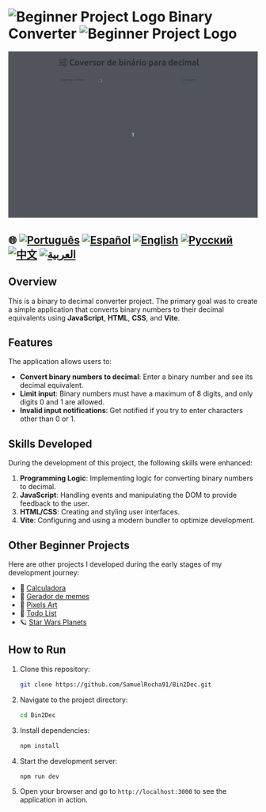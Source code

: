 # ![Beginner Project Logo](https://img.icons8.com/emoji/48/000000/star-emoji.png) Binary Converter ![Beginner Project Logo](https://img.icons8.com/emoji/48/000000/star-emoji.png)

![Demo](./gifs/conversor.gif)

## 🌐 [![Português](https://img.shields.io/badge/Português-green)](https://github.com/SamuelRocha91/Bin2Dec/blob/main/README.md) [![Español](https://img.shields.io/badge/Español-yellow)](https://github.com/SamuelRocha91/Bin2Dec/blob/main/README_es.md) [![English](https://img.shields.io/badge/English-blue)](https://github.com/SamuelRocha91/Bin2Dec/blob/main/README_en.md) [![Русский](https://img.shields.io/badge/Русский-lightgrey)](https://github.com/SamuelRocha91/Bin2Dec/blob/main/README_ru.md) [![中文](https://img.shields.io/badge/中文-red)](https://github.com/SamuelRocha91/Bin2Dec/blob/main/README_ch.md) [![العربية](https://img.shields.io/badge/العربية-orange)](https://github.com/SamuelRocha91/Bin2Dec/blob/main/README_ar.md)


## Overview

This is a binary to decimal converter project. The primary goal was to create a simple application that converts binary numbers to their decimal equivalents using **JavaScript**, **HTML**, **CSS**, and **Vite**.

## Features

The application allows users to:

- **Convert binary numbers to decimal**: Enter a binary number and see its decimal equivalent.
- **Limit input**: Binary numbers must have a maximum of 8 digits, and only digits 0 and 1 are allowed.
- **Invalid input notifications**: Get notified if you try to enter characters other than 0 or 1.

## Skills Developed

During the development of this project, the following skills were enhanced:

1. **Programming Logic**: Implementing logic for converting binary numbers to decimal.
2. **JavaScript**: Handling events and manipulating the DOM to provide feedback to the user.
3. **HTML/CSS**: Creating and styling user interfaces.
4. **Vite**: Configuring and using a modern bundler to optimize development.

## Other Beginner Projects

Here are other projects I developed during the early stages of my development journey:

- 🧮 [Calculadora](https://github.com/SamuelRocha91/calculator/blob/main/README_en.md)
- 🦖 [Gerador de memes](https://github.com/SamuelRocha91/memeGenerator/blob/main/README_en.md)
- 🎨 [Pixels Art](https://github.com/SamuelRocha91/PixelsArt/blob/main/README_en.md)
- 📝 [Todo List](https://github.com/SamuelRocha91/TodoList/blob/main/README_en.md)
- 🪐 [Star Wars Planets](https://github.com/SamuelRocha91/javascriptStarWarsPlanets/blob/main/README_en.md)

## How to Run

1. Clone this repository:
   ```bash
   git clone https://github.com/SamuelRocha91/Bin2Dec.git
   ```
2. Navigate to the project directory:
   ```bash
   cd Bin2Dec
   ```
3. Install dependencies:
   ```bash
   npm install
   ```
4. Start the development server:
   ```bash
   npm run dev
   ```
5. Open your browser and go to `http://localhost:3000` to see the application in action.
